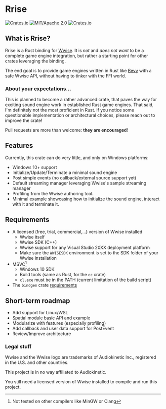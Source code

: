 # Rrise

[![Crates.io](https://img.shields.io/crates/v/rrise.svg)](https://crates.io/crates/rrise)
[![MIT/Apache 2.0](https://img.shields.io/badge/license-MIT%2FApache-blue.svg)](./LICENSE)
[![Crates.io](https://img.shields.io/crates/d/rrise.svg)](https://crates.io/crates/rrise)

## What is Rrise?
Rrise is a Rust binding for [Wwise](https://www.audiokinetic.com/en/products/wwise). It is _not_ and *does not want* to 
be a complete game engine integration, but rather a starting point for other crates leveraging the binding.

The end goal is to provide game engines written in Rust like [Bevy](https://github.com/bevyengine/bevy) with a safe 
Wwise API, without having to tinker with the FFI world.

### About your expectations...
This is planned to become a rather advanced crate, that paves the way for exciting sound engine work in established Rust
game engines. That said, I'm definitely not the most proficient in Rust. If you notice some questionable implementation 
or architectural choices, please reach out to improve the crate!

Pull requests are more than welcome: **they are encouraged**!

## Features
Currently, this crate can do very little, and only on Windows platforms:
- Windows 10+ support
- Initialize/Update/Terminate a minimal sound engine
- Post simple events (no callback/external source support yet)
- Default streaming manager leveraging Wwise's sample streaming manager
- Profiling from the Wwise authoring tool.
- Minimal example showcasing how to initialize the sound engine, interact with it and terminate it.

## Requirements
- A licensed (free, trial, commercial,...) version of Wwise installed
  - Wwise itself
  - Wwise SDK (C++)
  - Wwise support for any Visual Studio 20XX deployment platform
  - Make sure the `WWISESDK` environment is set to the SDK folder of your Wwise installation
- MSVC[^1]
  - Windows 10 SDK
  - Build tools (same as Rust, for the `cc` crate)
  - `cl.exe` must be in the PATH (current limitation of the build script)
- The `bindgen` crate [requirements](https://github.com/rust-lang/rust-bindgen/blob/master/book/src/requirements.md)
[^1]: Not tested on other compilers like MinGW or Clang

## Short-term roadmap
- Add support for Linux/WSL
- Spatial module basic API and example
- Modularize with features (especially profiling)
- Add callback and user data support for PostEvent
- Review/Improve architecture

### Legal stuff
Wwise and the Wwise logo are trademarks of Audiokinetic Inc., registered in the U.S. and other countries.

This project is in no way affiliated to Audiokinetic.

You still need a licensed version of Wwise installed to compile and run this project.